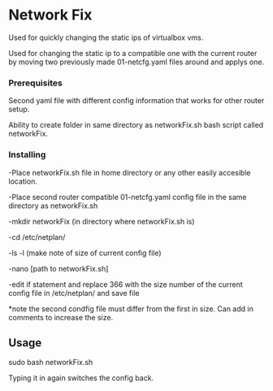 # Network Fix
Used for quickly changing the static ips of virtualbox vms.

Used for changing the static ip to a compatible one with the current router by moving two previously made 01-netcfg.yaml files around and applys one.

### Prerequisites
Second yaml file with different config information that works for other router setup.

Ability to create folder in same directory as networkFix.sh bash script called networkFix.

### Installing

-Place networkFix.sh file in home directory or any other easily accesible location.

-Place second router compatible 01-netcfg.yaml config file in the same directory as networkFix.sh

-mkdir networkFix (in directory where networkFix.sh is)

-cd /etc/netplan/

-ls -l (make note of size of current config file)

-nano [path to networkFix.sh]

-edit if statement and replace 366 with the size number of the current config file in /etc/netplan/ and save file

*note the second condfig file must differ from the first in size. Can add in comments to increase the size.

## Usage
sudo bash networkFix.sh

Typing it in again switches the config back.


